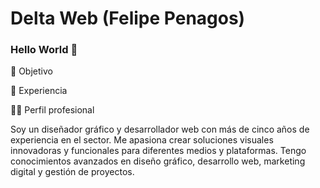 # Delta Web (Felipe Penagos)

### Hello World  👋

<!--
**felidev96/felidev96** is a ✨ _special_ ✨ repository because its `README.md` (this file) appears on your GitHub profile.

Here are some ideas to get you started:

- 🔭 I’m currently working on ...
- 🌱 I’m currently learning ...
- 👯 I’m looking to collaborate on ...
- 🤔 I’m looking for help with ...
- 💬 Ask me about ...
- 📫 How to reach me: ...
- 😄 Pronouns: ...
- ⚡ Fun fact: ...
- 🎯 Objetivo
-->
🎯 Objetivo

💼 Experiencia 

👨‍💻 Perfil profesional

  Soy un diseñador gráfico y desarrollador web con más de cinco años de experiencia en el sector. Me apasiona crear soluciones visuales innovadoras y funcionales para 
  diferentes medios y plataformas. Tengo conocimientos avanzados en diseño gráfico, desarrollo web, marketing digital y gestión de proyectos. 
